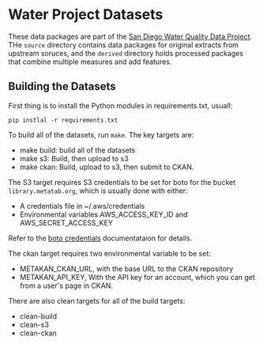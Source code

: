 
# Water Project Datasets

These data packages are part of the [San Diego Water Quality Data
Project](http://water.sandiegodata.org/). THe ``source`` directory contains
data packages for original extracts from upstream soruces, and the ``derived``
directory holds processed packages that combine multiple measures and add
features.

## Building the Datasets

First thing is to install the Python modules in requirements.txt, usuall: 

    pip instlal -r requirements.txt

To build all of the datasets, run ``make``. The key targets are: 

* make build: build all of the datasets
* make s3: Build, then upload to s3
* make ckan: Build, upload to s3, then submit to CKAN. 

The S3 target requires S3 credentials to be set for boto for the bucket
``library.metatab.org``, which is usually done with either:

* A credentials file in ~/.aws/credentials
* Environmental variables AWS_ACCESS_KEY_ID and AWS_SECRET_ACCESS_KEY

Refer to the [boto
credentials](https://boto3.readthedocs.io/en/latest/guide/configuration.html)
documentataion for details.

The ckan target requires two environmental variable to be set: 

* METAKAN_CKAN_URL, with the base URL to the CKAN repository
* METAKAN_API_KEY, With the API key for an account, which you can get from a user's page in CKAN. 

There are also clean targets for all of the build targets: 

* clean-build
* clean-s3
* clean-ckan

